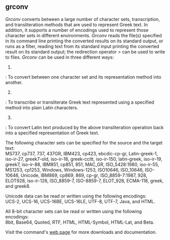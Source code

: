 grconv
------

*Grconv* converts between a large number of character sets,
transcription, and transliteration methods that are used to represent
Greek text. In addition, it supports a number of encodings used to
represent those character sets in different environments. *Grconv* reads
the file(s) specified in its command line printing the converted results
on its standard output, or runs as a filter, reading text from its
standard input printing the converted result on its standard output; the
redirection operator \> can be used to write to files. *Grconv* can be
used in three different ways:

1.
:   To convert between one character set and its representation method
    into another.

2.
:   To transcribe or transliterate Greek text represented using a
    specified method into plain Latin characters.

3.
:   To convert Latin text produced by the above transliteration
    operation back into a specified representation of Greek text.

The following character sets can be specified for the source and the
target text:\
MS737, cp737, 737, 437GR, IBM423, cp423, ebcdic-cp-gr, Latin-greek-1,
iso-ir-27, greek7-old, iso-ir-18, greek-ccitt, iso-ir-150, latin-greek,
iso-ir-19, greek7, iso-ir-88, IBM851, cp851, 851, MAC\_GR,
ISO\_5428:1980, iso-ir-55, MS1253, cp1253, Windows, Windows-1253,
ISO10646, ISO\_10646, ISO-10646, Unicode, IBM869, cp869, 869, cp-gr,
ISO\_8859-7:1987, 928, ELOT928, iso-ir-126, ISO\_8859-7, ISO-8859-7,
ELOT\_928, ECMA-118, greek, and greek8.

Unicode data can be read or written using the following encodings:\
UCS-2, UCS-16, UCS-16BE, UCS-16LE, UTF-8, UTF-7, Java, and HTML.

All 8-bit character sets can be read or written using the following
encodings:\
8bit, Base64, Quoted, RTF, HTML, HTML-Symbol, HTML-Lat, and Beta.

Visit the command's [web page](https://www.spinellis.gr/sw/greek/grconv/)
for more downloads and documentation.
